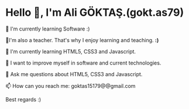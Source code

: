 <h1> <b>Hello 👋, I'm Ali GÖKTAŞ.(gokt.as79)</b></h1>
🔭 I'm currently learning Software :)

🔭I'm also a teacher. That's why I enjoy learning and teaching.  <b> :) </b>

🌱 I'm currently learning HTML5, CSS3 and Javascript.

🔮 I want to improve myself in software and current technologies.

💬 Ask me questions about HTML5, CSS3 and Javascript.

📫 How can you reach me: goktas15179@@gmail.com

Best regards :)
